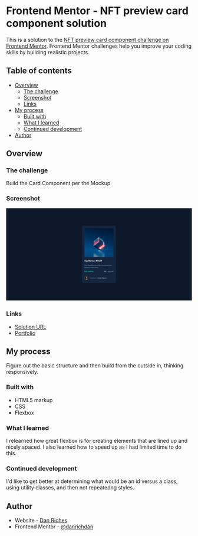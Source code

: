 # Frontend Mentor - NFT preview card component solution

This is a solution to the [NFT preview card component challenge on Frontend Mentor](https://www.frontendmentor.io/challenges/nft-preview-card-component-SbdUL_w0U). Frontend Mentor challenges help you improve your coding skills by building realistic projects.

## Table of contents

- [Overview](#overview)
  - [The challenge](#the-challenge)
  - [Screenshot](#screenshot)
  - [Links](#links)
- [My process](#my-process)
  - [Built with](#built-with)
  - [What I learned](#what-i-learned)
  - [Continued development](#continued-development)
- [Author](#author)

## Overview

### The challenge

Build the Card Component per the Mockup

### Screenshot

![](./screenshot.png)

### Links

- [Solution URL](https://danrichdan.github.io/nft-card-component/)
- [Portfolio](https://danriches.com)

## My process

Figure out the basic structure and then build from the outside in, thinking responsively.

### Built with

- HTML5 markup
- CSS
- Flexbox

### What I learned

I relearned how great flexbox is for creating elements that are lined up and nicely spaced. I also learned how to speed up as I had limited time to do this.

### Continued development

I'd like to get better at determining what would be an id versus a class, using utility classes, and then not repeatedng styles.

## Author

- Website - [Dan Riches](https://www.danriches.com)
- Frontend Mentor - [@danrichdan](https://www.frontendmentor.io/profile/danrichdan)
